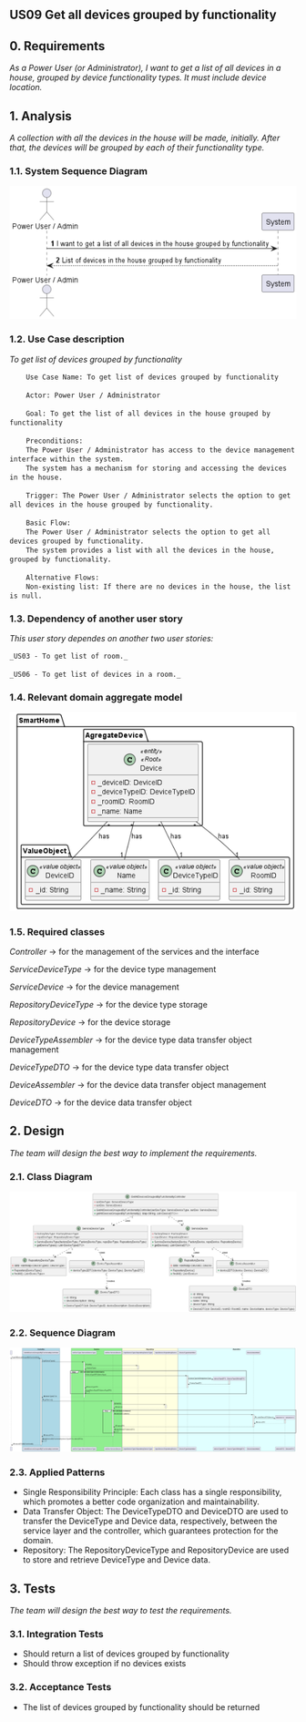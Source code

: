 ## US09 Get all devices grouped by functionality

## 0. Requirements
_As a Power User (or Administrator), I want to get a list of all devices in a house, grouped by device functionality types.
It must include device location._

## 1. Analysis
_A collection with all the devices in the house will be made, initially. After that, the devices will be grouped by each of their functionality type._

### 1.1. System Sequence Diagram
![System Sequence Diagram](../ooa/systemSequenceDiagram/US09GetAllDevicesGroupedbyFunctionality.png)

### 1.2. Use Case description
_To get list of devices grouped by functionality_
    
        Use Case Name: To get list of devices grouped by functionality
    
        Actor: Power User / Administrator
    
        Goal: To get the list of all devices in the house grouped by functionality
    
        Preconditions:
        The Power User / Administrator has access to the device management interface within the system.
        The system has a mechanism for storing and accessing the devices in the house.

        Trigger: The Power User / Administrator selects the option to get all devices in the house grouped by functionality.
    
        Basic Flow:
        The Power User / Administrator selects the option to get all devices grouped by functionality.
        The system provides a list with all the devices in the house, grouped by functionality.
    
        Alternative Flows:
        Non-existing list: If there are no devices in the house, the list is null.

### 1.3. Dependency of another user story
_This user story dependes on another two user stories:_

    _US03 - To get list of room._

    _US06 - To get list of devices in a room._

### 1.4. Relevant domain aggregate model 
![Device](../ooa/agreggateModels/Device.png)

### 1.5. Required classes
_Controller_ -> for the management of the services and the interface

_ServiceDeviceType_ -> for the device type management

_ServiceDevice_ -> for the device management

_RepositoryDeviceType_ -> for the device type storage

_RepositoryDevice_ -> for the device storage

_DeviceTypeAssembler_ -> for the device type data transfer object management

_DeviceTypeDTO_ -> for the device type data transfer object

_DeviceAssembler_ -> for the device data transfer object management

_DeviceDTO_ -> for the device data transfer object


## 2. Design
_The team will design the best way to implement the requirements._
### 2.1. Class Diagram
![ClassDiagram](../ood/classDiagram/US09GetAllDevicesGroupedbyFunctionality.png)
### 2.2. Sequence Diagram
![SequenceDiagram](../ood/sequenceDiagram/US09GetAllDevicesGroupedbyFunctionality.png)
### 2.3. Applied Patterns
- Single Responsibility Principle: Each class has a single responsibility, which promotes a better code organization 
and maintainability.
- Data Transfer Object: The DeviceTypeDTO and DeviceDTO are used to transfer the DeviceType and Device 
data, respectively, between the service layer and the controller, which guarantees protection for the domain.
- Repository: The RepositoryDeviceType and RepositoryDevice are used to store and retrieve DeviceType and Device data.

## 3. Tests
_The team will design the best way to test the requirements._
### 3.1. Integration Tests
- Should return a list of devices grouped by functionality
- Should throw exception if no devices exists

### 3.2. Acceptance Tests
- The list of devices grouped by functionality should be returned